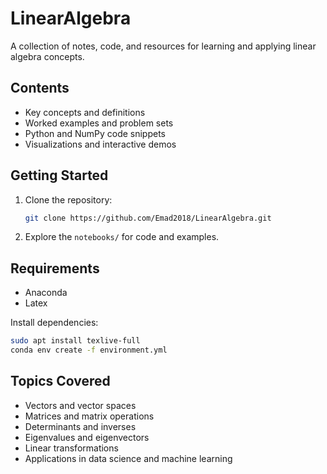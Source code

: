 # LinearAlgebra
A collection of notes, code, and resources for learning and applying linear algebra concepts.

## Contents

- Key concepts and definitions
- Worked examples and problem sets
- Python and NumPy code snippets
- Visualizations and interactive demos

## Getting Started

1. Clone the repository:
    ```bash
    git clone https://github.com/Emad2018/LinearAlgebra.git
    ```
2. Explore the `notebooks/` for code and examples.

## Requirements

- Anaconda
- Latex

Install dependencies:
```bash
sudo apt install texlive-full
conda env create -f environment.yml

```

## Topics Covered

- Vectors and vector spaces
- Matrices and matrix operations
- Determinants and inverses
- Eigenvalues and eigenvectors
- Linear transformations
- Applications in data science and machine learning
